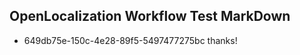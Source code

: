 ## OpenLocalization Workflow Test MarkDown
* 649db75e-150c-4e28-89f5-5497477275bc thanks!

<!--HONumber=Oct16_HO4-->



